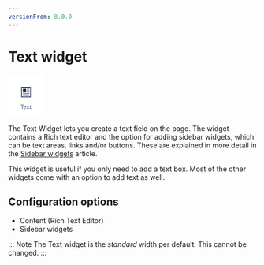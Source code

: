 ```yaml
---
versionFrom: 8.0.0
---
```


# Text widget

![Text widget icon](images/The-Text-Widget1.png)

The Text Widget lets you create a text field on the page. The widget contains a Rich text editor and the option for adding sidebar widgets, which can be text areas, links and/or buttons. These are explained in more detail in the [Sidebar widgets](../Sidebar-widgets) article.

This widget is useful if you only need to add a text box. Most of the other widgets come with an option to add text as well.

## Configuration options

- Content (Rich Text Editor)
- Sidebar widgets

::: Note
The Text widget is the *standard* width per default. This cannot be changed.
:::
